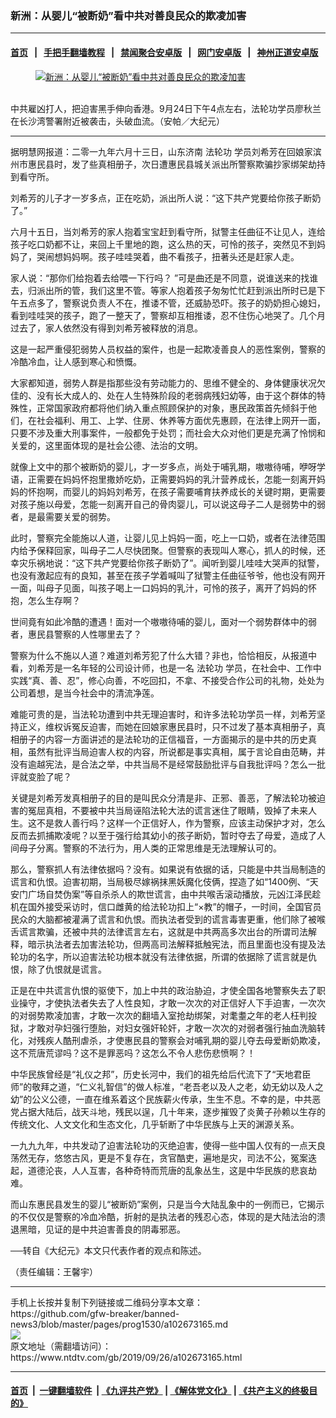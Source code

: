 ### 新洲：从婴儿“被断奶”看中共对善良民众的欺凌加害
------------------------

#### [首页](https://github.com/gfw-breaker/banned-news3/blob/master/README.md) &nbsp;&nbsp;|&nbsp;&nbsp; [手把手翻墙教程](https://github.com/gfw-breaker/guides/wiki) &nbsp;&nbsp;|&nbsp;&nbsp; [禁闻聚合安卓版](https://github.com/gfw-breaker/bn-android) &nbsp;&nbsp;|&nbsp;&nbsp; [网门安卓版](https://github.com/oGate2/oGate) &nbsp;&nbsp;|&nbsp;&nbsp; [神州正道安卓版](https://github.com/SzzdOgate/update) 



<div><div class="featured_image">
 <a href="https://i.ntdtv.com/assets/uploads/2019/09/7c895aba78be7eae5767711996e78726-1-1-600x400.jpg" target="_blank">
  <figure>
   <img alt="新洲：从婴儿“被断奶”看中共对善良民众的欺凌加害" src="https://i.ntdtv.com/assets/uploads/2019/09/7c895aba78be7eae5767711996e78726-1-1-600x400.jpg"/>
  </figure><br/>
 </a>
 <span class="caption">
  中共雇凶打人，把迫害黑手伸向香港。9月24日下午4点左右，法轮功学员廖秋兰在长沙湾警署附近被袭击，头破血流。（安帕／大纪元）
 </span>
</div>
</div><hr/><div><div class="post_content" itemprop="articleBody">
 <p>
  据明慧网报道：二零一九年六月十三日，山东济南
  <ok href="https://www.ntdtv.com/gb/法轮功.htm">
   法轮功
  </ok>
  学员刘希芳在回娘家滨州市惠民县时，发了些真相册子，次日遭惠民县城关派出所警察欺骗抄家绑架劫持到看守所。
 </p>
 <p>
  刘希芳的儿子才一岁多点，正在吃奶，派出所人说：“这下共产党要给你孩子断奶了。”
 </p>
 <p>
  六月十五日，当刘希芳的家人抱着宝宝赶到看守所，狱警主任曲征不让见人，连给孩子吃口奶都不让，来回上千里地的跑，这么热的天，可怜的孩子，突然见不到妈妈了，哭闹想妈妈啊。孩子哇哇哭着，曲不看孩子，扭著头还是赶家人走。
 </p>
 <p>
  家人说：“那你们给抱着去给喂一下行吗？ ”可是曲还是不同意，说谁送来的找谁去，归派出所的管，我们这里不管。等家人抱着孩子匆匆忙忙赶到派出所时已是下午五点多了，警察说负责人不在，推诿不管，还威胁恐吓。孩子的奶奶担心媳妇，看到哇哇哭的孩子，跑了一整天了，警察却互相推诿，忍不住伤心地哭了。几个月过去了，家人依然没有得到刘希芳被释放的消息。
 </p>
 <p>
  这是一起严重侵犯弱势人员权益的案件，也是一起欺凌善良人的恶性案例，警察的冷酷冷血，让人感到寒心和愤慨。
 </p>
 <p>
  大家都知道，弱势人群是指那些没有劳动能力的、思维不健全的、身体健康状况欠佳的、没有长大成人的、处在人生特殊阶段的老弱病残妇幼等，由于这个群体的特殊性，正常国家政府都将他们纳入重点照顾保护的对象，惠民政策首先倾斜于他们，在社会福利、用工、上学、住房、休养等方面优先惠顾，在法律上网开一面，只要不涉及重大刑事案件，一般都免于处罚；而社会大众对他们更是充满了怜悯和关爱的，这里面体现的是社会公德、法治的文明。
 </p>
 <p>
  就像上文中的那个被断奶的婴儿，才一岁多点，尚处于哺乳期，嗷嗷待哺，咿呀学语，正需要在妈妈怀抱里撒娇吃奶，正需要妈妈的乳汁营养成长，怎能一刻离开妈妈的怀抱啊，而婴儿的妈妈刘希芳，在孩子需要哺育扶养成长的关键时期，更需要对孩子施以母爱，怎能一刻离开自己的骨肉婴儿，可以说这母子二人是弱势中的弱者，是最需要关爱的弱势。
 </p>
 <p>
  此时，警察完全能施以人道，让婴儿见上妈妈一面，吃上一口奶，或者在法律范围内给予保释回家，叫母子二人尽快团聚。但警察的表现叫人寒心，抓人的时候，还幸灾乐祸地说：“这下共产党要给你孩子断奶了”。闻听到婴儿哇哇大哭声的狱警，也没有激起应有的良知，甚至在孩子学着喊叫了狱警主任曲征爷爷，他也没有网开一面，叫母子见面，叫孩子喝上一口妈妈的乳汁，可怜的孩子，离开了妈妈的怀抱，怎么生存啊？
 </p>
 <p>
  世间竟有如此冷酷的遭遇！面对一个嗷嗷待哺的婴儿，面对一个弱势群体中的弱者，惠民县警察的人性哪里去了？
 </p>
 <p>
  警察为什么不施以人道？难道刘希芳犯了什么大错？非也，恰恰相反，从报道中看，刘希芳是一名年轻的公司设计师，也是一名
  <ok href="https://www.ntdtv.com/gb/法轮功.htm">
   法轮功
  </ok>
  学员，在社会中、工作中实践“真、善、忍”，修心向善，不吃回扣，不拿、不接受合作公司的礼物，处处为公司着想，是当今社会中的清流净莲。
 </p>
 <p>
  难能可贵的是，当法轮功遭到中共无理迫害时，和许多法轮功学员一样，刘希芳坚持正义，维权诉冤反迫害，而她在回娘家惠民县时，只不过发了基本真相册子，真相册子的内容一方面讲述的是法轮功的正信福音，一方面揭示的是中共的历史真相，虽然有批评当局迫害人权的内容，所说都是事实真相，属于言论自由范畴，并没有逾越宪法，是合法之举，中共当局不是经常鼓励批评与自我批评吗？怎么一批评就变脸了呢？
 </p>
 <p>
  关键是刘希芳发真相册子的目的是叫民众分清是非、正邪、善恶，了解法轮功被迫害的冤屈真相，不要被中共当局诬陷法轮大法的谎言迷住了眼睛，毁掉了未来人生。这不是救人善行吗？这样一个正信好人，作为警察，应该主动保护才对，怎么反而去抓捕欺凌呢？以至于强行给其幼小的孩子断奶，暂时夺去了母爱，造成了人间母子分离。警察的不法行为，用人类的正常思维是无法理解认可的。
 </p>
 <p>
  那么，警察抓人有法律依据吗？没有。如果说有依据的话，只能是中共当局制造的谎言和仇恨。迫害初期，当局极尽嫁祸抹黑妖魔化伎俩，捏造了如“1400例、“天安门广场自焚伪案”等自杀杀人的欺世谎言，由中共喉舌滚动播放，元凶江泽民趁机在国外接受采访时，信口雌黄的给法轮功扣上“×教”的帽子，一时间，全国官员民众的大脑都被灌满了谎言和仇恨。而执法者受到的谎言毒害更重，他们除了被喉舌谎言欺骗，还被中共的法律谎言左右，这就是中共两高多次出台的所谓司法解释，暗示执法者去加害法轮功，但两高司法解释抵触宪法，而且里面也没有提及法轮功的名字，所以迫害法轮功根本就没有法律依据，所谓的依据除了谎言就是仇恨，除了仇恨就是谎言。
 </p>
 <p>
  正是在中共谎言仇恨的驱使下，加上中共的政治胁迫，才使全国各地警察失去了职业操守，才使执法者失去了人性良知，才敢一次次的对正信好人下手迫害，一次次的对弱势欺凌加害，才敢一次次的翻墙入室抢劫绑架，对耄耋之年的老人枉判投狱，才敢对孕妇强行堕胎，对妇女强奸轮奸，才敢一次次的对弱者强行抽血洗脑转化，对残疾人酷刑虐杀，才使惠民县的警察会对哺乳期的婴儿夺去母爱断奶欺凌，这不荒唐荒谬吗？这不是罪恶吗？这怎么不令人悲伤悲愤啊？！
 </p>
 <p>
  中华民族曾经是“礼仪之邦”，历史长河中，我们的祖先给后代流下了“天地君臣师”的敬拜之道，“仁义礼智信”的做人标准，“老吾老以及人之老，幼无幼以及人之幼”的公义公德，一直在维系着这个民族薪火传承，生生不息。不幸的是，中共恶党占据大陆后，战天斗地，残民以逞，几十年来，逐步摧毁了炎黄子孙赖以生存的传统文化、人文文化和生态文化，几乎斩断了中华民族与上天的渊源关系。
 </p>
 <p>
  一九九九年，中共发动了迫害法轮功的灭绝迫害，使得一些中国人仅有的一点天良荡然无存，悠悠古风，更是不复存在，贪官酷吏，遍地是灾，司法不公，冤案迭起，道德沦丧，人人互害，各种奇特而荒唐的乱象丛生，这是中华民族的悲哀劫难。
 </p>
 <p>
  而山东惠民县发生的婴儿“被断奶”案例，只是当今大陆乱象中的一例而已，它揭示的不仅仅是警察的冷血冷酷，折射的是执法者的残忍心态，体现的是大陆法治的溃退黑暗，见证的是中共迫害善良的阴毒邪恶。
 </p>
 <p>
  ──转自《大纪元》本文只代表作者的观点和陈述。
 </p>
 <p>
  （责任编辑：王馨宇）
 </p>
 <div class="single_ad">
 </div>
</div>
</div>
<hr/>
手机上长按并复制下列链接或二维码分享本文章：<br/>
https://github.com/gfw-breaker/banned-news3/blob/master/pages/prog1530/a102673165.md <br/>
<a href='https://github.com/gfw-breaker/banned-news3/blob/master/pages/prog1530/a102673165.md'><img src='https://github.com/gfw-breaker/banned-news3/blob/master/pages/prog1530/a102673165.md.png'/></a> <br/>
原文地址（需翻墙访问）：https://www.ntdtv.com/gb/2019/09/26/a102673165.html


------------------------
#### [首页](https://github.com/gfw-breaker/banned-news3/blob/master/README.md) &nbsp;|&nbsp; [一键翻墙软件](https://github.com/gfw-breaker/nogfw/blob/master/README.md) &nbsp;| [《九评共产党》](https://github.com/gfw-breaker/9ping.md/blob/master/README.md#九评之一评共产党是什么) | [《解体党文化》](https://github.com/gfw-breaker/jtdwh.md/blob/master/README.md) | [《共产主义的终极目的》](https://github.com/gfw-breaker/gczydzjmd.md/blob/master/README.md)


<img src='http://gfw-breaker.win/banned-news3/pages/prog1530/a102673165.md' width='0px' height='0px'/>